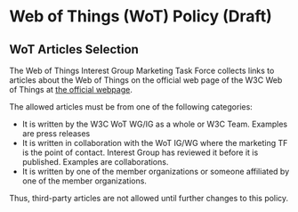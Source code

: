 # Web of Things (WoT) Policy (Draft)

## WoT Articles Selection

The Web of Things Interest Group Marketing Task Force collects links to articles about the Web of Things on the official web page of the W3C Web of Things at [the official webpage](https://www.w3.org/WoT/about/articles/).

The allowed articles must be from one of the following categories:

- It is written by the W3C WoT WG/IG as a whole or W3C Team. Examples are press releases
- It is written in collaboration with the WoT IG/WG where the marketing TF is the point of contact. Interest Group has reviewed it before it is published. Examples are collaborations.
- It is written by one of the member organizations or someone affiliated by one of the member organizations.

Thus, third-party articles are not allowed until further changes to this policy.
